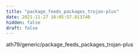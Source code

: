 ```yaml
---
title: "package_feeds_packages_trojan-plus"
date: 2021-11-27 16:05:57.813740
hidden: false
draft: false
---
```


ath79/generic/package_feeds_packages_trojan-plus

